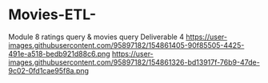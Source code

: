 # Movies-ETL-
Module 8 
ratings query & movies query Deliverable 4 
https://user-images.githubusercontent.com/95897182/154861405-90f85505-4425-491e-a518-bedb921d88c6.png 
https://user-images.githubusercontent.com/95897182/154861326-bd13917f-76b9-47de-9c02-0fd1cae95f8a.png
